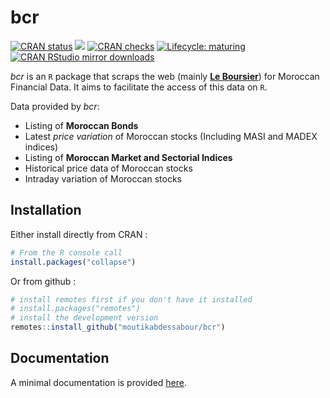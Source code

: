 
<!-- README.md is generated from README.Rmd. Please edit that file -->

# bcr

<!-- badges: start -->

[![CRAN
status](https://www.r-pkg.org/badges/version/bcr)](https://cran.r-project.org/package=bcr)
[![](https://img.shields.io/badge/dev%20-0.1.0-green.svg)](https://github.com/moutikabdessabour/bcr)
[![CRAN
checks](https://cranchecks.info/badges/worst/bcr)](https://cran.r-project.org/web/checks/check_results_bcr.html)
[![Lifecycle:
maturing](https://img.shields.io/badge/lifecycle-maturing-blue.svg)](https://www.tidyverse.org/lifecycle/#maturing)
[![CRAN RStudio mirror
downloads](https://cranlogs.r-pkg.org/badges/last-month/bcr?color=grey)](https://moutikabdessabour.github.io/bcr/)
<!-- badges: end -->

*bcr* is an `R` package that scraps the web (mainly [**Le
Boursier**](leboursier.ma)) for Moroccan Financial Data. It aims to
facilitate the access of this data on `R`.

Data provided by *bcr*:

  - Listing of **Moroccan Bonds**
  - Latest *price variation* of Moroccan stocks (Including MASI and
    MADEX indices)
  - Listing of **Moroccan Market and Sectorial Indices**
  - Historical price data of Moroccan stocks
  - Intraday variation of Moroccan stocks

## Installation

Either install directly from CRAN :

``` r
# From the R console call
install.packages("collapse")
```

Or from github :

``` r
# install remotes first if you don't have it installed
# install.packages("remotes")
# install the development version
remotes::install_github("moutikabdessabour/bcr")
```

## Documentation

A minimal documentation is provided
[here](moutikabdessabour.github.io/bcr/reference/index.html).

